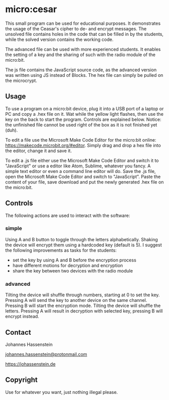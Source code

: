# micro:cesar
This small program can be used for educational purposes. It demonstrates the usage of the Ceasar's cipher to de- and encrypt messages.
The unsolved file contains holes in the code that can be filled in by the students, while the solved version contains the working code.

The advanced file can be used with more experienced students. It enables the setting of a key and the sharing of such with the radio module of the micro:bit.

The js file contains the JavaScript source code, as the advanced version was written using JS instead of Blocks. The hex file can simply be pulled on the microcrypt.

## Usage

To use a program on a micro:bit device, plug it into a USB port of a laptop or PC and copy a .hex file on it. Wat while the yellow light flashes, then use the key on the back to start the program. Controls are explained below. Notice: the unfinished file cannot be used right of the box as it is not finished yet (duh).

To edit a file use the Microsoft Make Code Editor for the micro:bit online: https://makecode.microbit.org/#editor. Simply drag and drop a hex file into the editor, change it and save it.

To edit a .js file either use the Microsoft Make Code Editor and switch it to "JavaScript" or use a editor like Atom, Sublime, whatever you fancy. A simple text editor or even a command line editor will do. Save the .js file, open the Microsoft Make Code Editor and switch to "JavaScript". Paste the content of your file, save download and put the newly generated .hex file on the micro:bit.

## Controls

The following actions are used to interact with the software:

### simple

Using A and B button to toggle through the letters alphabetically. Shaking the device will encrypt them using a hardcoded key (default is 5). I suggest the following improvements as tasks for the students:

- set the key by using A and B before the encryption process
- have different motions for decryption and encryption
- share the key between two devices with the radio module

### advanced

Tilting the device will shuffle through numbers, starting at 0 to set the key. Pressing A will send the key to another device on the same channel. Pressing B will start the encryption mode. Tilting the device will shuffle the letters. Pressing A will result in decryption with selected key, pressing B will encrypt instead.

## Contact

Johannes Hassenstein

johannes.hassenstein@protonmail.com

https://johassenstein.de

## Copyright

Use for whatever you want, just nothing illegal please.